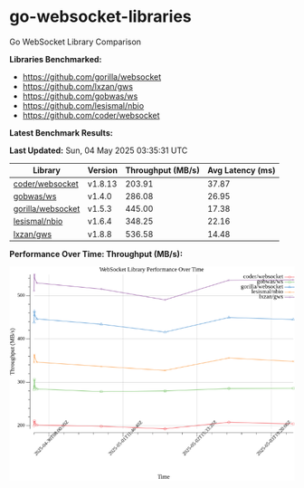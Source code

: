# go-websocket-libraries

Go WebSocket Library Comparison

**Libraries Benchmarked:**

- https://github.com/gorilla/websocket
- https://github.com/lxzan/gws
- https://github.com/gobwas/ws
- https://github.com/lesismal/nbio
- https://github.com/coder/websocket

**Latest Benchmark Results:**

<!-- BENCHMARK_TABLE_START -->
**Last Updated:** Sun, 04 May 2025 03:35:31 UTC

| Library                                         | Version         | Throughput (MB/s) | Avg Latency (ms) |
| ----------------------------------------------- | --------------- | ----------------- | ---------------- |
| [coder/websocket](https://github.com/coder/websocket) | v1.8.13 | 203.91 | 37.87 |
| [gobwas/ws](https://github.com/gobwas/ws) | v1.4.0 | 286.08 | 26.95 |
| [gorilla/websocket](https://github.com/gorilla/websocket) | v1.5.3 | 445.00 | 17.38 |
| [lesismal/nbio](https://github.com/lesismal/nbio) | v1.6.4 | 348.25 | 22.16 |
| [lxzan/gws](https://github.com/lxzan/gws) | v1.8.8 | 536.58 | 14.48 |
<!-- BENCHMARK_TABLE_END -->

**Performance Over Time: Throughput (MB/s):**

![Benchmark Performance Graph](benchmark_performance.png)